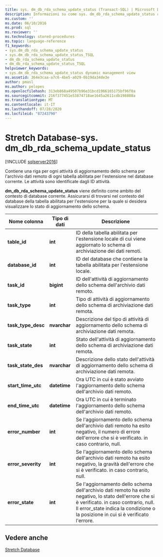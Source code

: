 ```yaml
---
title: sys. dm_db_rda_schema_update_status (Transact-SQL) | Microsoft Docs
description: Informazioni su come sys. dm_db_rda_schema_update_status contiene una riga per ogni attività di aggiornamento dello schema per l'archivio dati remoto di ogni tabella abilitata per l'estensione nel database.
ms.custom: ''
ms.date: 06/10/2016
ms.prod: sql
ms.reviewer: ''
ms.technology: stored-procedures
ms.topic: language-reference
f1_keywords:
- sys.dm_db_rda_schema_update_status
- sys.dm_db_rda_schema_update_status_TSQL
- dm_db_rda_schema_update_status
- dm_db_rda_schema_update_status_TSQL
helpviewer_keywords:
- sys.dm_db_rda_schema_update_status dynamic management view
ms.assetid: 364e3caa-a7c6-4be5-a029-0b19da34de3e
author: pmasl
ms.author: pelopes
ms.openlocfilehash: 313eb868a49507b96e31bcd1966165175bf96f0a
ms.sourcegitcommit: 216f377451e53874718ae1645a2611cdb198808a
ms.translationtype: MT
ms.contentlocale: it-IT
ms.lasthandoff: 07/28/2020
ms.locfileid: "87243790"
---
```

# <a name="stretch-database---sysdm_db_rda_schema_update_status"></a>Stretch Database-sys. dm_db_rda_schema_update_status
[!INCLUDE [sqlserver2016](../../includes/applies-to-version/sqlserver2016.md)]

  Contiene una riga per ogni attività di aggiornamento dello schema per l'archivio dati remoto di ogni tabella abilitata per l'estensione nel database corrente. Le attività sono identificate dagli ID attività.  
  
 **dm_db_rda_schema_update_status** viene definito come ambito del contesto di database corrente. Assicurarsi di trovarsi nel contesto del database della tabella abilitata per l'estensione per la quale si desidera visualizzare lo stato di aggiornamento dello schema.  
  
|Nome colonna|Tipo di dati|Descrizione|  
|-----------------|---------------|-----------------|  
|**table_id**|**int**|ID della tabella abilitata per l'estensione locale di cui viene aggiornato lo schema di archiviazione dei dati remoti.|  
|**database_id**|**int**|ID del database che contiene la tabella abilitata per l'estensione locale.|  
|**task_id**|**bigint**|ID dell'attività di aggiornamento dello schema dell'archivio dati remoto.|  
|**task_type**|**int**|Tipo di attività di aggiornamento dello schema di archiviazione dati remota.|  
|**task_type_desc**|**nvarchar**|Descrizione del tipo di attività di aggiornamento dello schema di archiviazione dati remota.|  
|**task_state**|**int**|Stato dell'attività di aggiornamento dello schema di archiviazione dati remota.|  
|**task_state_des**|**nvarchar**|Descrizione dello stato dell'attività di aggiornamento dello schema di archiviazione dati remota.|  
|**start_time_utc**|**datetime**|Ora UTC in cui è stato avviato l'aggiornamento dello schema dell'archivio dati remoto.|  
|**end_time_utc**|**datetime**|Ora UTC in cui è terminato l'aggiornamento dello schema dell'archivio dati remoto.|  
|**error_number**|**int**|Se l'aggiornamento dello schema dell'archivio dati remoto ha esito negativo, il numero di errore dell'errore che si è verificato. in caso contrario, null.|  
|**error_severity**|**int**|Se l'aggiornamento dello schema dell'archivio dati remoto ha esito negativo, la gravità dell'errore che si è verificato. in caso contrario, null.|  
|**error_state**|**int**|Se l'aggiornamento dello schema dell'archivio dati remoto ha esito negativo, lo stato dell'errore che si è verificato. in caso contrario, null. Il error_state indica la condizione o la posizione in cui si è verificato l'errore.|  
  
## <a name="see-also"></a>Vedere anche  
 [Stretch Database](../../sql-server/stretch-database/stretch-database.md)  
  
  
